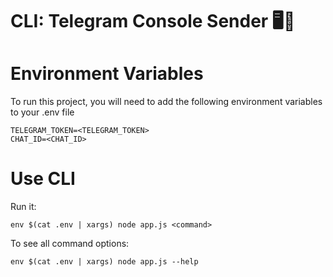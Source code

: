 # CLI: Telegram Console Sender 🖥️🎋

# Environment Variables

To run this project, you will need to add the following environment variables to your .env file

```env
TELEGRAM_TOKEN=<TELEGRAM_TOKEN>
CHAT_ID=<CHAT_ID>
```

# Use CLI

Run it:

```run
env $(cat .env | xargs) node app.js <command>
```

To see all command options:

```help
env $(cat .env | xargs) node app.js --help
```
